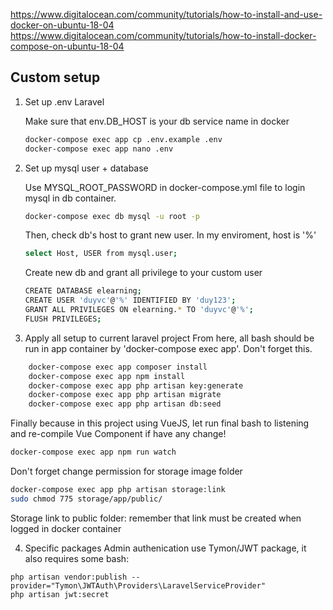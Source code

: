 https://www.digitalocean.com/community/tutorials/how-to-install-and-use-docker-on-ubuntu-18-04
https://www.digitalocean.com/community/tutorials/how-to-install-docker-compose-on-ubuntu-18-04

## Custom setup

1. Set up .env Laravel

    Make sure that env.DB_HOST is your db service name in docker

    ```bash
    docker-compose exec app cp .env.example .env
    docker-compose exec app nano .env
    ```

2. Set up mysql user + database

    Use MYSQL_ROOT_PASSWORD in docker-compose.yml file to login mysql in db container.

    ```bash
    docker-compose exec db mysql -u root -p
    ```

    Then, check db's host to grant new user. In my enviroment, host is '%'

    ```bash
    select Host, USER from mysql.user;
    ```

    Create new db and grant all privilege to your custom user

    ```bash
    CREATE DATABASE elearning;
    CREATE USER 'duyvc'@'%' IDENTIFIED BY 'duy123';
    GRANT ALL PRIVILEGES ON elearning.* TO 'duyvc'@'%';
    FLUSH PRIVILEGES;
    ```

3. Apply all setup to current laravel project
From here, all bash should be run in app container by 'docker-compose exec app'. Don't forget this.

```bash 
    docker-compose exec app composer install 
    docker-compose exec app npm install 
    docker-compose exec app php artisan key:generate 
    docker-compose exec app php artisan migrate
    docker-compose exec app php artisan db:seed
```
Finally because in this project using VueJS, let run final bash to listening and
re-compile Vue Component if have any change!

```bash
docker-compose exec app npm run watch
```

Don't forget change permission for storage image folder
```bash
docker-compose exec app php artisan storage:link
sudo chmod 775 storage/app/public/
```

Storage link to public folder: remember that link must be created when logged in docker container

4. Specific packages
Admin authenication use Tymon/JWT package, it also requires some bash:
```
php artisan vendor:publish --provider="Tymon\JWTAuth\Providers\LaravelServiceProvider"
php artisan jwt:secret
```